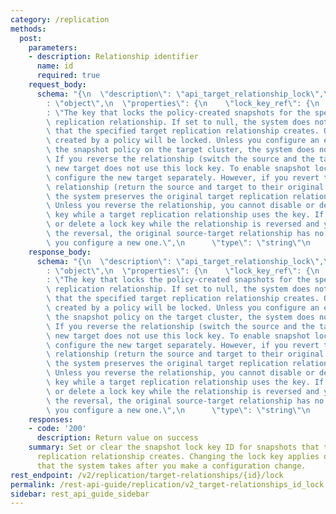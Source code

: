 ```yaml
---
category: /replication
methods:
  post:
    parameters:
    - description: Relationship identifier
      name: id
      required: true
    request_body:
      schema: "{\n  \"description\": \"api_target_relationship_lock\",\n  \"type\"\
        : \"object\",\n  \"properties\": {\n    \"lock_key_ref\": {\n      \"description\"\
        : \"The key that locks the policy-created snapshots for the specified target\
        \ replication relationship. If set to null, the system does not lock the snapshots\
        \ that the specified target replication relationship creates. Only snapshots\
        \ created by a policy will be locked. Unless you configure an expiration on\
        \ the snapshot policy on the target cluster, the system does not lock snapshots.\
        \ If you reverse the relationship (switch the source and the target), the\
        \ new target does not use this lock key. To enable snapshot locking, you must\
        \ configure the new target separately. However, if you revert the reversed\
        \ relationship (return the source and target to their original assignments),\
        \ the system preserves the original target replication relationship lock key.\
        \ Unless you reverse the relationship, you cannot disable or delete a lock\
        \ key while a target replication relationship uses the key. If you disable\
        \ or delete a lock key while the relationship is reversed and you then revert\
        \ the reversal, the original source-target relationship has no lock key until\
        \ you configure a new one.\",\n      \"type\": \"string\"\n    }\n  }\n}"
    response_body:
      schema: "{\n  \"description\": \"api_target_relationship_lock\",\n  \"type\"\
        : \"object\",\n  \"properties\": {\n    \"lock_key_ref\": {\n      \"description\"\
        : \"The key that locks the policy-created snapshots for the specified target\
        \ replication relationship. If set to null, the system does not lock the snapshots\
        \ that the specified target replication relationship creates. Only snapshots\
        \ created by a policy will be locked. Unless you configure an expiration on\
        \ the snapshot policy on the target cluster, the system does not lock snapshots.\
        \ If you reverse the relationship (switch the source and the target), the\
        \ new target does not use this lock key. To enable snapshot locking, you must\
        \ configure the new target separately. However, if you revert the reversed\
        \ relationship (return the source and target to their original assignments),\
        \ the system preserves the original target replication relationship lock key.\
        \ Unless you reverse the relationship, you cannot disable or delete a lock\
        \ key while a target replication relationship uses the key. If you disable\
        \ or delete a lock key while the relationship is reversed and you then revert\
        \ the reversal, the original source-target relationship has no lock key until\
        \ you configure a new one.\",\n      \"type\": \"string\"\n    }\n  }\n}"
    responses:
    - code: '200'
      description: Return value on success
    summary: Set or clear the snapshot lock key ID for snapshots that this target
      replication relationship creates. Changing the lock key applies only to snapshots
      that the system takes after you make a configuration change.
rest_endpoint: /v2/replication/target-relationships/{id}/lock
permalink: /rest-api-guide/replication/v2_target-relationships_id_lock.html
sidebar: rest_api_guide_sidebar
---
```

